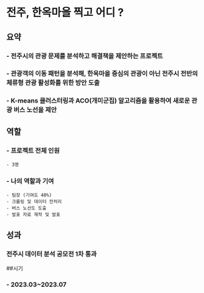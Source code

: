 # 전주, 한옥마을 찍고 어디 ?

## 요약
### - 전주시의 관광 문제를 분석하고 해결책을 제안하는 프로젝트
### - 관광객의 이동 패턴을 분석해, 한옥마을 중심의 관광이 아닌 전주시 전반의 체류형 관광 활성화를 위한 방안 도출
### - K-means 클러스터링과 ACO(개미군집) 알고리즘을 활용하여 새로운 관광 버스 노선을 제안


## 역할
### - 프로젝트 전체 인원 
    - 3명
### - 나의 역할과 기여
    - 팀장 (기여도 40%)
    - 크롤링 및 데이터 전처리
    - 버스 노선도 도출
    - 발표 자료 제작 및 발표
    
## 성과
### 전주시 데이터 분석 공모전 1차 통과

##시기
### - 2023.03~2023.07
